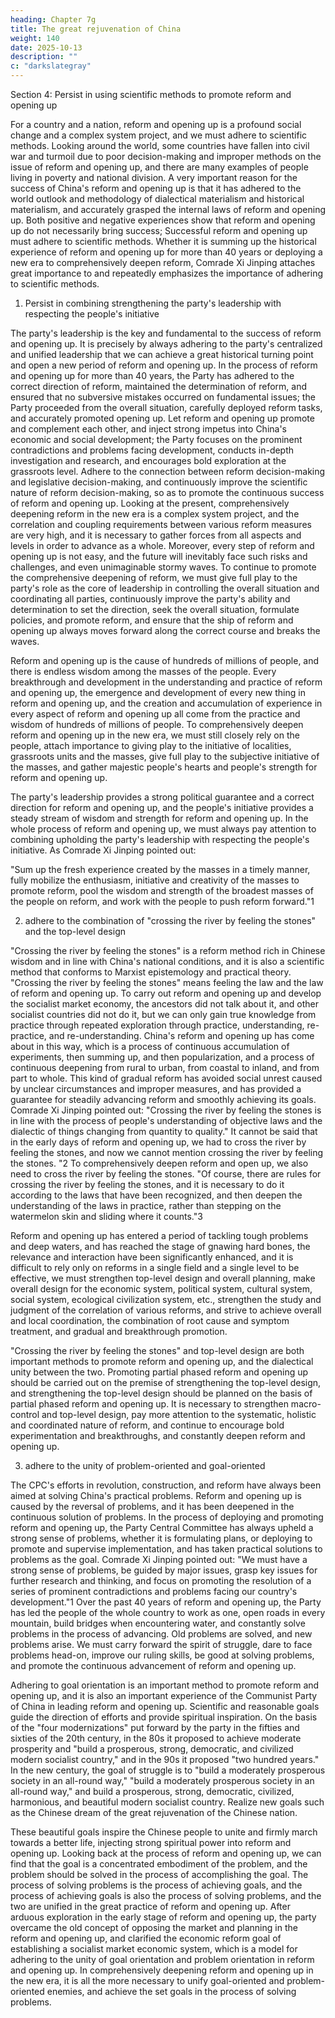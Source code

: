 ```yaml
---
heading: Chapter 7g
title: The great rejuvenation of China
weight: 140
date: 2025-10-13
description: ""
c: "darkslategray"
---
```




Section 4: Persist in using scientific methods to promote reform and opening up

For a country and a nation, reform and opening up is a profound social change and a complex system
project, and we must adhere to scientific methods. Looking around the world, some countries have
fallen into civil war and turmoil due to poor decision-making and improper methods on the issue of
reform and opening up, and there are many examples of people living in poverty and national
division. A very important reason for the success of China's reform and opening up is that it has
adhered to the world outlook and methodology of dialectical materialism and historical materialism,
and accurately grasped the internal laws of reform and opening up. Both positive and negative
experiences show that reform and opening up do not necessarily bring success; Successful reform
and opening up must adhere to scientific methods. Whether it is summing up the historical
experience of reform and opening up for more than 40 years or deploying a new era to
comprehensively deepen reform, Comrade Xi Jinping attaches great importance to and repeatedly
emphasizes the importance of adhering to scientific methods.

1. Persist in combining strengthening the party's leadership with respecting the people's initiative

The party's leadership is the key and fundamental to the success of reform and opening up. It is
precisely by always adhering to the party's centralized and unified leadership that we can achieve a
great historical turning point and open a new period of reform and opening up. In the process of
reform and opening up for more than 40 years, the Party has adhered to the correct direction of
reform, maintained the determination of reform, and ensured that no subversive mistakes occurred
on fundamental issues; the Party proceeded from the overall situation, carefully deployed reform
tasks, and accurately promoted opening up. Let reform and opening up promote and complement
each other, and inject strong impetus into China's economic and social development; the Party
focuses on the prominent contradictions and problems facing development, conducts in-depth
investigation and research, and encourages bold exploration at the grassroots level. Adhere to the
connection between reform decision-making and legislative decision-making, and continuously
improve the scientific nature of reform decision-making, so as to promote the continuous success of
reform and opening up. Looking at the present, comprehensively deepening reform in the new era
is a complex system project, and the correlation and coupling requirements between various reform
measures are very high, and it is necessary to gather forces from all aspects and levels in order to
advance as a whole. Moreover, every step of reform and opening up is not easy, and the future will
inevitably face such risks and challenges, and even unimaginable stormy waves. To continue to
promote the comprehensive deepening of reform, we must give full play to the party's role as the
core of leadership in controlling the overall situation and coordinating all parties, continuously
improve the party's ability and determination to set the direction, seek the overall situation,
formulate policies, and promote reform, and ensure that the ship of reform and opening up always
moves forward along the correct course and breaks the waves.

Reform and opening up is the cause of hundreds of millions of people, and there is endless wisdom
among the masses of the people. Every breakthrough and development in the understanding and
practice of reform and opening up, the emergence and development of every new thing in reform
and opening up, and the creation and accumulation of experience in every aspect of reform and
opening up all come from the practice and wisdom of hundreds of millions of people. To
comprehensively deepen reform and opening up in the new era, we must still closely rely on the
people, attach importance to giving play to the initiative of localities, grassroots units and the masses,
give full play to the subjective initiative of the masses, and gather majestic people's hearts and
people's strength for reform and opening up.

The party's leadership provides a strong political guarantee and a correct direction for reform and
opening up, and the people's initiative provides a steady stream of wisdom and strength for reform
and opening up. In the whole process of reform and opening up, we must always pay attention to
combining upholding the party's leadership with respecting the people's initiative. As Comrade Xi
Jinping pointed out:

"Sum up the fresh experience created by the masses in a timely manner, fully mobilize the
enthusiasm, initiative and creativity of the masses to promote reform, pool the wisdom and strength
of the broadest masses of the people on reform, and work with the people to push reform forward."1

2. adhere to the combination of "crossing the river by feeling the stones" and the top-level design

"Crossing the river by feeling the stones" is a reform method rich in Chinese wisdom and in line
with China's national conditions, and it is also a scientific method that conforms to Marxist
epistemology and practical theory. "Crossing the river by feeling the stones" means feeling the law
and the law of reform and opening up. To carry out reform and opening up and develop the socialist
market economy, the ancestors did not talk about it, and other socialist countries did not do it, but
we can only gain true knowledge from practice through repeated exploration through practice,
understanding, re-practice, and re-understanding. China's reform and opening up has come about in
this way, which is a process of continuous accumulation of experiments, then summing up, and then
popularization, and a process of continuous deepening from rural to urban, from coastal to inland,
and from part to whole. This kind of gradual reform has avoided social unrest caused by unclear
circumstances and improper measures, and has provided a guarantee for steadily advancing reform
and smoothly achieving its goals. Comrade Xi Jinping pointed out: "Crossing the river by feeling
the stones is in line with the process of people's understanding of objective laws and the dialectic of
things changing from quantity to quality." It cannot be said that in the early days of reform and
opening up, we had to cross the river by feeling the stones, and now we cannot mention crossing the
river by feeling the stones. "2 To comprehensively deepen reform and open up, we also need to cross
the river by feeling the stones. "Of course, there are rules for crossing the river by feeling the stones,
and it is necessary to do it according to the laws that have been recognized, and then deepen the
understanding of the laws in practice, rather than stepping on the watermelon skin and sliding where
it counts."3

Reform and opening up has entered a period of tackling tough problems and deep waters, and has
reached the stage of gnawing hard bones, the relevance and interaction have been significantly
enhanced, and it is difficult to rely only on reforms in a single field and a single level to be effective,
we must strengthen top-level design and overall planning, make overall design for the economic
system, political system, cultural system, social system, ecological civilization system, etc.,
strengthen the study and judgment of the correlation of various reforms, and strive to achieve overall
and local coordination, the combination of root cause and symptom treatment, and gradual and
breakthrough promotion.

"Crossing the river by feeling the stones" and top-level design are both important methods to
promote reform and opening up, and the dialectical unity between the two. Promoting partial phased
reform and opening up should be carried out on the premise of strengthening the top-level design,
and strengthening the top-level design should be planned on the basis of partial phased reform and
opening up. It is necessary to strengthen macro-control and top-level design, pay more attention to
the systematic, holistic and coordinated nature of reform, and continue to encourage bold
experimentation and breakthroughs, and constantly deepen reform and opening up.

3. adhere to the unity of problem-oriented and goal-oriented

The CPC's efforts in revolution, construction, and reform have always been aimed at solving China's
practical problems. Reform and opening up is caused by the reversal of problems, and it has been
deepened in the continuous solution of problems. In the process of deploying and promoting reform
and opening up, the Party Central Committee has always upheld a strong sense of problems, whether
it is formulating plans, or deploying to promote and supervise implementation, and has taken
practical solutions to problems as the goal. Comrade Xi Jinping pointed out: "We must have a strong
sense of problems, be guided by major issues, grasp key issues for further research and thinking,
and focus on promoting the resolution of a series of prominent contradictions and problems facing
our country's development."1 Over the past 40 years of reform and opening up, the Party has led the
people of the whole country to work as one, open roads in every mountain, build bridges when
encountering water, and constantly solve problems in the process of advancing. Old problems are
solved, and new problems arise. We must carry forward the spirit of struggle, dare to face problems
head-on, improve our ruling skills, be good at solving problems, and promote the continuous
advancement of reform and opening up.

Adhering to goal orientation is an important method to promote reform and opening up, and it is
also an important experience of the Communist Party of China in leading reform and opening up.
Scientific and reasonable goals guide the direction of efforts and provide spiritual inspiration. On
the basis of the "four modernizations" put forward by the party in the fifties and sixties of the 20th
century, in the 80s it proposed to achieve moderate prosperity and "build a prosperous, strong,
democratic, and civilized modern socialist country," and in the 90s it proposed "two hundred years."
In the new century, the goal of struggle is to "build a moderately prosperous society in an all-round
way," "build a moderately prosperous society in an all-round way," and build a prosperous, strong,
democratic, civilized, harmonious, and beautiful modern socialist country. Realize new goals such
as the Chinese dream of the great rejuvenation of the Chinese nation.

These beautiful goals inspire the Chinese people to unite and firmly march towards a better life,
injecting strong spiritual power into reform and opening up.
Looking back at the process of reform and opening up, we can find that the goal is a concentrated
embodiment of the problem, and the problem should be solved in the process of accomplishing the
goal. The process of solving problems is the process of achieving goals, and the process of achieving
goals is also the process of solving problems, and the two are unified in the great practice of reform
and opening up. After arduous exploration in the early stage of reform and opening up, the party
overcame the old concept of opposing the market and planning in the reform and opening up, and
clarified the economic reform goal of establishing a socialist market economic system, which is a
model for adhering to the unity of goal orientation and problem orientation in reform and opening
up. In comprehensively deepening reform and opening up in the new era, it is all the more necessary
to unify goal-oriented and problem-oriented enemies, and achieve the set goals in the process of
solving problems.

